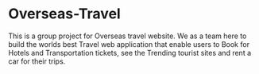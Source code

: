 # Overseas-Travel
This is a group project for Overseas travel website. We as a team here to build the worlds best Travel web application that enable users to Book for Hotels and Transportation tickets, see the Trending tourist sites and  rent a car for their trips.
